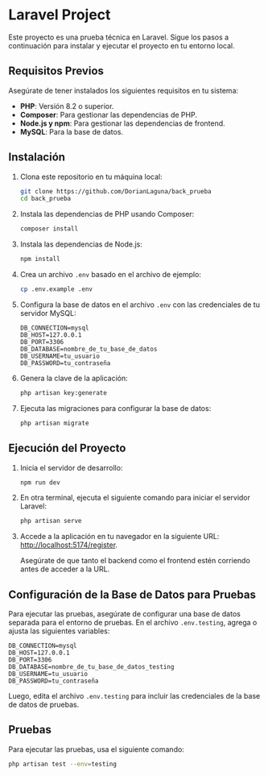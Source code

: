 # Laravel Project

Este proyecto es una prueba técnica en Laravel. Sigue los pasos a continuación para instalar y ejecutar el proyecto en tu entorno local.

## Requisitos Previos

Asegúrate de tener instalados los siguientes requisitos en tu sistema:

- **PHP**: Versión 8.2 o superior.
- **Composer**: Para gestionar las dependencias de PHP.
- **Node.js y npm**: Para gestionar las dependencias de frontend.
- **MySQL**: Para la base de datos.

## Instalación

1. Clona este repositorio en tu máquina local:
   ```bash
   git clone https://github.com/DorianLaguna/back_prueba
   cd back_prueba
   ```

2. Instala las dependencias de PHP usando Composer:
   ```bash
   composer install
   ```

3. Instala las dependencias de Node.js:
   ```bash
   npm install
   ```

4. Crea un archivo `.env` basado en el archivo de ejemplo:
   ```bash
   cp .env.example .env
   ```

5. Configura la base de datos en el archivo `.env` con las credenciales de tu servidor MySQL:
   ```env
   DB_CONNECTION=mysql
   DB_HOST=127.0.0.1
   DB_PORT=3306
   DB_DATABASE=nombre_de_tu_base_de_datos
   DB_USERNAME=tu_usuario
   DB_PASSWORD=tu_contraseña
   ```

6. Genera la clave de la aplicación:
   ```bash
   php artisan key:generate
   ```

7. Ejecuta las migraciones para configurar la base de datos:
   ```bash
   php artisan migrate
   ```

## Ejecución del Proyecto

1. Inicia el servidor de desarrollo:
   ```bash
   npm run dev
   ```

2. En otra terminal, ejecuta el siguiente comando para iniciar el servidor Laravel:
   ```bash
   php artisan serve
   ```

3. Accede a la aplicación en tu navegador en la siguiente URL:
   [http://localhost:5174/register](http://localhost:5174/register).

   Asegúrate de que tanto el backend como el frontend estén corriendo antes de acceder a la URL.

## Configuración de la Base de Datos para Pruebas

Para ejecutar las pruebas, asegúrate de configurar una base de datos separada para el entorno de pruebas. En el archivo `.env.testing`, agrega o ajusta las siguientes variables:

```env
DB_CONNECTION=mysql
DB_HOST=127.0.0.1
DB_PORT=3306
DB_DATABASE=nombre_de_tu_base_de_datos_testing
DB_USERNAME=tu_usuario
DB_PASSWORD=tu_contraseña
```


Luego, edita el archivo `.env.testing` para incluir las credenciales de la base de datos de pruebas.

## Pruebas

Para ejecutar las pruebas, usa el siguiente comando:
```bash
php artisan test --env=testing
```
